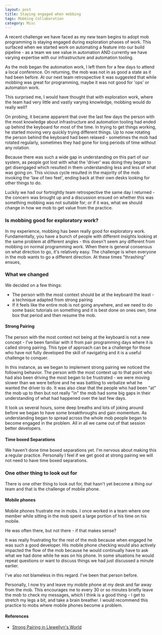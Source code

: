 ```yaml
---
layout: post
title: Staying engaged when mobbing
tags: Mobbing Collaboration
category: Misc
---
```


A recent challenge we have faced as my new team begins to adopt mob programming is staying engaged during exploration phases of work. This surfaced when we started work on automating a feature into our build pipeline - as a team we see value in automation AND currently we have varying expertise with our infrastructure and automation tooling.

As the mob began the automation work, I left them for a few days to attend a local conference. On returning, the mob was not in as good a state as it had been before. At our next team retrospective it was suggested that while mobbing was great for programming, maybe it was not good for 'ops' or automation work.

This surprised me, I would have thought that with exploration work, where the team had very little and vastly varying knowledge, mobbing would do really well?

On probing, it became apparent that over the last few days the person with the most knowledge about infrastructure and automation tooling had ended up behind the keyboard for most of the time. In trying to get things working, he started moving very quickly trying different things. Up to now rotating the person behind the keyboard had been relaxed - sometimes the mob had rotated regularly, sometimes they had gone for long periods of time without any rotation. 

Because there was such a wide gap in understanding on this part of our system, as people got lost with what the 'driver' was doing they began to get disengaged which resulted in them understanding less and less of what was going on. This vicious cycle resulted in the majority of the mob invoking the 'law of two feet', ending back at their own desks looking for other things to do.

Luckily we had our fortnightly team retrospective the same day I returned - the concern was brought up and a discussion ensued on whether this was something mobbing was not suitable for; or if it was, what we should change in how we mob to get value from the practice.

### Is mobbing good for exploratory work?

In my experience, mobbing has been really good for exploratory work. Fundamentally, you have a bunch of people with different insights looking at the same problem at different angles - this doesn't seem any different from mobbing on normal programming work. When there is general consensus on what direction to go, it's relatively easy. The challenge is when everyone in the mob wants to go a different direction. At these times "thrashing" ensues, 

### What we changed

We decided on a few things:  

- The person with the most context should be at the keyboard the least - a technique adapted from strong pairing    
- If it feels like the entire mob is not going anywhere, and we need to do some basic tutorials on something and it is best done on ones own, time box that period and then resume the mob.    

#### Strong Pairing

The person with the most context not being at the keyboard is not a new concept - I've been familiar with it from pair programming days where it is called strong pairing. This type of approach can be a challenge for those who have not fully developed the skill of navigating and it is a useful challenge to conquer.

In this instance, as we began to implement strong pairing we noticed the following behavior. The person with the most context up to that point who had also been driving the most began to be frustrated - we were moving slower than we were before and he was battling to verbalize what he wanted the driver to do. It was also clear that the people who had been "at" the mob up to then but not really "in" the mob had some big gaps in their understanding of what had happened over the last few days. 

It took us several hours, some deep breaths and lots of joking around before we began to have some breakthroughs and gain momentum. As understanding began to spread across the whole mob people began to become engaged in the problem. All in all we came out of that session better developers.

#### Time boxed Separations

We haven't done time boxed separations yet. I'm nervous about making this a regular practice. Personally I feel if we get good at strong pairing we will not need to have time boxed separations. 

### One other thing to look out for

There is one other thing to look out for, that hasn't yet become a thing our team and that is the challenge of mobile phone.

#### Mobile phones

Mobile phones frustrate me in mobs. I once worked in a team where one member while sitting in the mob spent a large portion of his time on his mobile. 

He was often there, but not there - if that makes sense? 

It was really frustrating for the rest of the mob because when engaged he was such a good developer. His mobile phone checking would also actively impacted the flow of the mob because he would continually have to ask what we had done while he was on his phone. In some situations he would repeat questions or want to discuss things we had just discussed a minute earlier. 

I've also not blameless in this regard. I've been that person before.

Personally, I now try and leave my mobile phone at my desk and far away from the mob. This encourages me to every 30 or so minutes briefly leave the mob to check my messages, which I think is a good thing - I get to stretch my legs a bit, and take a brain breather. I would recommend this practice to mobs where mobile phones become a problem.



#### References

- [Strong Pairing in Llewellyn's World](http://llewellynfalco.blogspot.co.nz/2014/06/llewellyns-strong-style-pairing.html)
